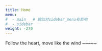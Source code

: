 ```yaml
---
title: Home
menu:
#  - main   # 貌似对sidebar_menu有影响
#  - sidebar
weight: -270
---
```


Follow the heart, move like the wind ~~~~~
